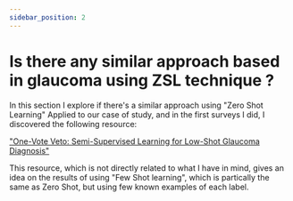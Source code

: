 ```yaml
---
sidebar_position: 2
---
```


# Is there any similar approach based in glaucoma using ZSL technique ?

In this section I explore if there's a similar approach using "Zero Shot Learning" Applied to our case of study, and in the first surveys I did, I discovered the following resource:

["One-Vote Veto: Semi-Supervised Learning for Low-Shot Glaucoma Diagnosis"](https://arxiv.org/pdf/2012.04841v4)

This resource, which is not directly related to what I have in mind, gives an idea on the results of using "Few Shot learning", which is partically the same as Zero Shot, but using few known examples of each label.